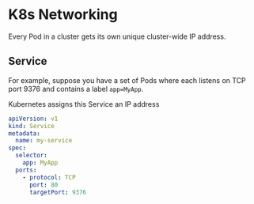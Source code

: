 # K8s Networking

Every Pod in a cluster gets its own unique cluster-wide IP address.

## Service

For example, suppose you have a set of Pods where each listens on TCP port 9376 and contains a label `app=MyApp`.

Kubernetes assigns this Service an IP address

```yaml
apiVersion: v1
kind: Service
metadata:
  name: my-service
spec:
  selector:
    app: MyApp
  ports:
    - protocol: TCP
      port: 80
      targetPort: 9376
```